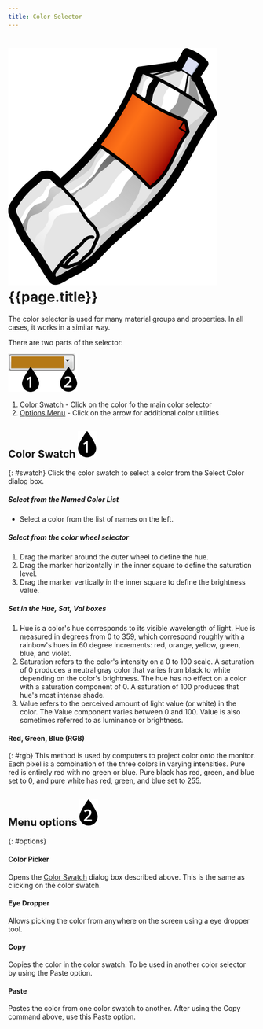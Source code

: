 ```yaml
---
title: Color Selector
---
```


# ![images/paint.svg](images/paint.svg) {{page.title}}
The color selector is used for many material groups and properties.  In all cases, it works in a similar way.


There are two parts of the selector:

![images/colorswatch-002.svg](images/colorswatch-002.svg)

1. [Color Swatch](#swatch) - Click on the color fo the main color selector
1. [Options Menu](#options) - Click on the arrow for additional color utilities

## Color Swatch ![images/callout-1-vertical.svg](images/callout-1-vertical.svg)
{: #swatch}
Click the color swatch to select a color from the Select Color dialog box.

##### Select from the Named Color List
* Select a color from the list of names on the left.

##### Select from the color wheel selector
1. Drag the marker around the outer wheel to define the hue.
1. Drag the marker horizontally in the inner square to define the saturation level.
1. Drag the marker vertically in the inner square to define the brightness value.

##### Set in the Hue, Sat, Val boxes
1. Hue is a color's hue corresponds to its visible wavelength of light. Hue is measured in degrees from 0 to 359, which correspond roughly with a rainbow's hues in 60 degree increments: red, orange, yellow, green, blue, and violet.
1. Saturation refers to the color's intensity on a 0 to 100 scale. A saturation of 0 produces a neutral gray color that varies from black to white depending on the color's brightness. The hue has no effect on a color with a saturation component of 0. A saturation of 100 produces that hue's most intense shade.
1. Value refers to the perceived amount of light value (or white) in the color. The Value component varies between 0 and 100. Value is also sometimes referred to as luminance or brightness.

#### Red, Green, Blue (RGB)
{: #rgb}
This method is used by computers to project color onto the monitor. Each pixel is a combination of the three colors in varying intensities. Pure red is entirely red with no green or blue. Pure black has red, green, and blue set to 0, and pure white has red, green, and blue set to 255.

## Menu options ![images/callout-2-vertical.svg](images/callout-2-vertical.svg)
{: #options}

#### Color Picker
Opens the [Color Swatch](#swatch) dialog box described above. This is the same as clicking on the color swatch.

#### Eye Dropper
Allows picking the color from anywhere on the screen using a eye dropper tool.

#### Copy
Copies the color in the color swatch. To be used in another color selector by using the Paste option.

#### Paste
Pastes the color from one color swatch to another. After using the Copy command above, use this Paste option.
